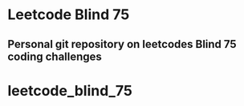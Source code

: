 # Leetcode Blind 75
## Personal git repository on leetcodes Blind 75 coding challenges 


# leetcode_blind_75
